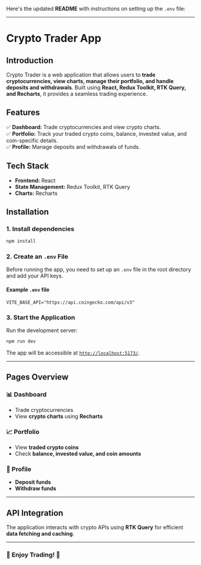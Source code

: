 Here's the updated **README** with instructions on setting up the `.env` file:

---

# **Crypto Trader App**

## **Introduction**

Crypto Trader is a web application that allows users to **trade cryptocurrencies, view charts, manage their portfolio, and handle deposits and withdrawals**. Built using **React, Redux Toolkit, RTK Query, and Recharts**, it provides a seamless trading experience.

## **Features**

✅ **Dashboard:** Trade cryptocurrencies and view crypto charts.  
✅ **Portfolio:** Track your traded crypto coins, balance, invested value, and coin-specific details.  
✅ **Profile:** Manage deposits and withdrawals of funds.

## **Tech Stack**

- **Frontend:** React
- **State Management:** Redux Toolkit, RTK Query
- **Charts:** Recharts

## **Installation**

### **1. Install dependencies**

```bash
npm install
```

### **2. Create an `.env` File**

Before running the app, you need to set up an `.env` file in the root directory and add your API keys.

#### **Example `.env` file**

```env
VITE_BASE_API="https://api.coingecko.com/api/v3"

```

### **3. Start the Application**

Run the development server:

```bash
npm run dev
```

The app will be accessible at [`http://localhost:5173/`](http://localhost:5173/).

---

## **Pages Overview**

### **📊 Dashboard**

- Trade cryptocurrencies
- View **crypto charts** using **Recharts**

### **📈 Portfolio**

- View **traded crypto coins**
- Check **balance, invested value, and coin amounts**

### **👤 Profile**

- **Deposit funds**
- **Withdraw funds**

---

## **API Integration**

The application interacts with crypto APIs using **RTK Query** for efficient **data fetching and caching**.

---

### **🚀 Enjoy Trading!** 🚀
